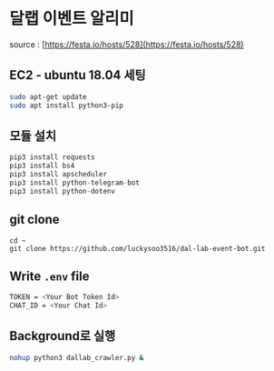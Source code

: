 # 달랩 이벤트 알리미
source : [https://festa.io/hosts/528](https://festa.io/hosts/528)

## EC2 - ubuntu 18.04 세팅
```bash
sudo apt-get update
sudo apt install python3-pip
```

## 모듈 설치
```python
pip3 install requests
pip3 install bs4
pip3 install apscheduler
pip3 install python-telegram-bot
pip3 install python-dotenv
```

## git clone
```git
cd ~
git clone https://github.com/luckysoo3516/dal-lab-event-bot.git
```

## Write `.env` file
```bash
TOKEN = <Your Bot Token Id>
CHAT_ID = <Your Chat Id>
```

## Background로 실행
```bash
nohup python3 dallab_crawler.py &
```